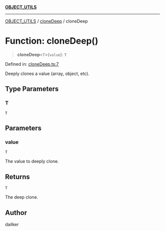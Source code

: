 [**OBJECT_UTILS**](../../README.md)

***

[OBJECT_UTILS](../../README.md) / [cloneDeep](../README.md) / cloneDeep

# Function: cloneDeep()

> **cloneDeep**\<`T`\>(`value`): `T`

Defined in: [cloneDeep.ts:7](https://github.com/dailker/everyutil/blob/d9e75f2d42f154020cf237316fa0fc68ab45d114/src/object/cloneDeep.ts#L7)

Deeply clones a value (array, object, etc).

## Type Parameters

### T

`T`

## Parameters

### value

`T`

The value to deeply clone.

## Returns

`T`

The deep clone.

## Author

dailker
